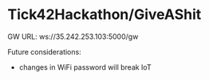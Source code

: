 # Tick42Hackathon/GiveAShit

GW URL: ws://35.242.253.103:5000/gw


Future considerations:
- changes in WiFi password will break IoT
